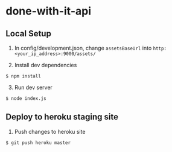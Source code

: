 # done-with-it-api


## Local Setup
1. In config/development.json, change `assetsBaseUrl` into `http:<your_ip_address>:9000/assets/`

2. Install dev dependencies
```
$ npm install
```

3. Run dev server
```
$ node index.js
```


## Deploy to heroku staging site

1. Push changes to heroku site
```
$ git push heroku master
```

